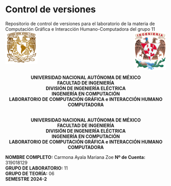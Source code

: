 # Control de versiones
Repositorio de control de versiones para el laboratorio de la materia de Computación Gráfica e Interacción Humano-Computadora del grupo 11
<img src="https://github.com/ZoeCarmona/Control_de_versiones/blob/main/logo_unam.png" alt="Escudo UNAM" width="100" style="float: left;"/>
<img src="https://github.com/ZoeCarmona/Control_de_versiones/blob/main/logo_fi.png" alt="Escudo FI" width="100" style="float: right;"/>

<br clear="both" />

<p align="center">
  <strong>UNIVERSIDAD NACIONAL AUTÓNOMA DE MÉXICO</strong><br>
  <strong>FACULTAD DE INGENIERÍA</strong><br>
  <strong>DIVISIÓN DE INGENIERÍA ELÉCTRICA</strong><br>
  <strong>INGENIERÍA EN COMPUTACIÓN</strong><br>
  <strong>LABORATORIO DE COMPUTACIÓN GRÁFICA e INTERACCIÓN HUMANO COMPUTADORA</strong><br>
</p>

<p align="center">
  <br>
  <strong>UNIVERSIDAD NACIONAL AUTÓNOMA DE MÉXICO</strong><br>
  <strong>FACULTAD DE INGENIERÍA</strong><br>
  <strong>DIVISIÓN DE INGENIERÍA ELÉCTRICA</strong><br>
  <strong>INGENIERÍA EN COMPUTACIÓN</strong><br>
  <strong>LABORATORIO DE COMPUTACIÓN GRÁFICA e INTERACCIÓN HUMANO COMPUTADORA</strong><br>
</p>

**NOMBRE COMPLETO:** Carmona Ayala Mariana Zoe 
**Nº de Cuenta:** 319018129  
**GRUPO DE LABORATORIO:** 11  
**GRUPO DE TEORÍA:** 06  
**SEMESTRE 2024-2**  

